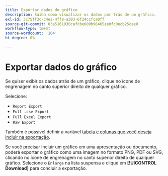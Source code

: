 ```yaml
---
title: Exportar dados do gráfico
description: Saiba como visualizar os dados por trás de um gráfico.
exl-id: 3c75ff3c-c4e2-4ff8-a303-6f24ccfca0ff
source-git-commit: 03a5161930cafcbe600b96465ee0fc0ecb25cae8
workflow-type: tm+mt
source-wordcount: '104'
ht-degree: 0%

---
```


# Exportar dados do gráfico

Se quiser exibir os dados atrás de um gráfico, clique no ícone de engrenagem no canto superior direito de qualquer gráfico.

Selecione:

- `Report Export`
- `Full .csv Export`
- `Full Excel Export`
- `Raw Export`

Também é possível definir a variável [tabela e colunas que você deseja incluir na exportação](../../tutorials/export-raw-data.md).

Se você precisar incluir um gráfico em uma apresentação ou documento, poderá exportar o gráfico como uma imagem no formato PNG, PDF ou SVG, clicando no ícone de engrenagem no canto superior direito de qualquer gráfico. Selecione o `Enlarge` na lista suspensa e clique em **[!UICONTROL Download]** para concluir a exportação.
